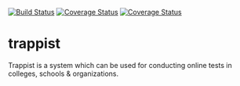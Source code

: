 [![Build Status](https://travis-ci.org/Promact/trappist.svg?branch=development)](https://travis-ci.org/Promact/trappist)
[![Coverage Status](https://coveralls.io/repos/github/Promact/trappist/badge.svg?branch=development)](https://coveralls.io/github/Promact/trappist?branch=development)
[![Coverage Status](https://coveralls.io/repos/github/Promact/trappist/badge.svg?branch=Unit-Testing-Client-Side)](https://coveralls.io/github/Promact/trappist?branch=Unit-Testing-Client-Side)

# trappist
Trappist is a system which can be used for conducting online tests in colleges, schools &amp; organizations.